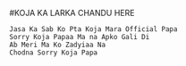 #KOJA KA LARKA CHANDU HERE

```
Jasa Ka Sab Ko Pta Koja Mara Official Papa 
Sorry Koja Papaa Ma na Apko Gali Di
Ab Meri Ma Ko Zadyiaa Na 
Chodna Sorry Koja Papa

```
